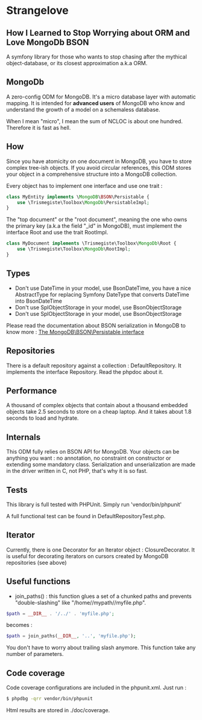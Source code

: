 # Strangelove

## How I Learned to Stop Worrying about ORM and Love MongoDb BSON

A symfony library for those who wants to stop chasing after the mythical object-database, or its closest approximation a.k.a ORM.

## MongoDb
A zero-config ODM for MongoDB. It's a micro database layer with automatic mapping.
It is intended for **advanced users** of MongoDB
who know and understand the growth of a model on a schemaless database.

When I mean "micro", I mean the sum of NCLOC is about one hundred. Therefore it is fast as hell.

## How
Since you have atomicity on one document in MongoDB, you have to store complex
tree-ish objects. If you avoid circular references, this ODM stores your object
in a comprehensive structure into a MongoDB collection.

Every object has to implement one interface and use one trait :

```php
class MyEntity implements \MongoDB\BSON\Persistable {
    use \Trismegiste\Toolbox\MongoDb\PersistableImpl;
}
```

The "top document" or the "root document", meaning the one who owns the primary key (a.k.a the field "_id" in MongoDB), must
implement the interface Root and use the trait RootImpl.

```php
class MyDocument implements \Trismegiste\Toolbox\MongoDb\Root {
    use \Trismegiste\Toolbox\MongoDb\RootImpl;
}
```

## Types
* Don't use DateTime in your model, use BsonDateTime, you have a nice AbstractType for replacing Symfony DateType
that converts DateTime into BsonDateTime
* Don't use SplObjectStorage in your model, use BsonObjectStorage
* Don't use SplObjectStorage in your model, use BsonObjectStorage

Please read the documentation about BSON serialization in MongoDB to know
more : [The MongoDB\BSON\Persistable interface](https://www.php.net/manual/en/class.mongodb-bson-persistable.php)

## Repositories
There is a default repository against a collection : DefaultRepository.
It implements the interface Repository. Read the phpdoc about it.

## Performance
A thousand of complex objects that contain about a thousand embedded objects take 2.5 seconds to store on a cheap laptop.
And it takes about 1.8 seconds to load and hydrate.

## Internals
This ODM fully relies on BSON API for MongoDB. Your objects can be anything you want : no annotation, 
no constraint on constructor or extending some mandatory class. 
Serialization and unserialization are made in the driver written in C, not PHP, that's why it is so fast.

## Tests
This library is full tested with PHPUnit. Simply run 'vendor/bin/phpunit'

A full functional test can be found in DefaultRepositoryTest.php.

## Iterator
Currently, there is one Decorator for an Iterator object : ClosureDecorator. It is useful for decorating iterators 
on cursors created by MongoDB repositories (see above)

## Useful functions

* join_paths() : this function glues a set of a chunked paths and prevents "double-slashing" like "/home//mypath//myfile.php".

```php
$path = __DIR__ . '/../' . 'myfile.php'; 
```

becomes :

```php
$path = join_paths(__DIR__, '..', 'myfile.php');
```

You don't have to worry about trailing slash anymore. This function take any number of parameters.

## Code coverage
Code coverage configurations are included in the phpunit.xml.
Just run :
```bash
$ phpdbg -qrr vendor/bin/phpunit
```

Html results are stored in ./doc/coverage.